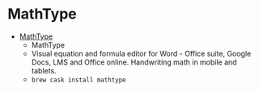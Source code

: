 # MathType
- [MathType](http://www.wiris.com/en/mathtype)
  -  MathType
  - Visual equation and formula editor for Word - Office suite, Google Docs, LMS and Office online. Handwriting math in mobile and tablets.
  - `brew cask install mathtype`

